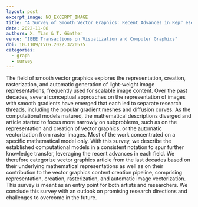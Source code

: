 ```yaml
---
layout: post
excerpt_image: NO_EXCERPT_IMAGE
title: "A Survey of Smooth Vector Graphics: Recent Advances in Repr esentation, Creation, Rasterization, and Image Vectorization"
date: 2022-11-08
authors: X. Tian & T. Günther
venue: "IEEE Transactions on Visualization and Computer Graphics"
doi: 10.1109/TVCG.2022.3220575
categories:
  - graph
  - survey
---
```

The field of smooth vector graphics explores the representation, creation, rasterization, and automatic generation of light-weight image representations, frequently used for scalable image content. Over the past decades, several conceptual approaches on the representation of images with smooth gradients have emerged that each led to separate research threads, including the popular gradient meshes and diffusion curves. As the computational models matured, the mathematical descriptions diverged and article started to focus more narrowly on subproblems, such as on the representation and creation of vector graphics, or the automatic vectorization from raster images. Most of the work concentrated on a specific mathematical model only. With this survey, we describe the established computational models in a consistent notation to spur further knowledge transfer, leveraging the recent advances in each field. We therefore categorize vector graphics article from the last decades based on their underlying mathematical representations as well as on their contribution to the vector graphics content creation pipeline, comprising representation, creation, rasterization, and automatic image vectorization. This survey is meant as an entry point for both artists and researchers. We conclude this survey with an outlook on promising research directions and challenges to overcome in the future.
